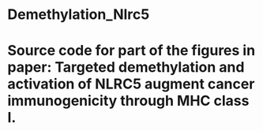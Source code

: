 # Demethylation_Nlrc5
# Source code for part of the figures in paper: Targeted demethylation and activation of NLRC5 augment cancer immunogenicity through MHC class I. 
